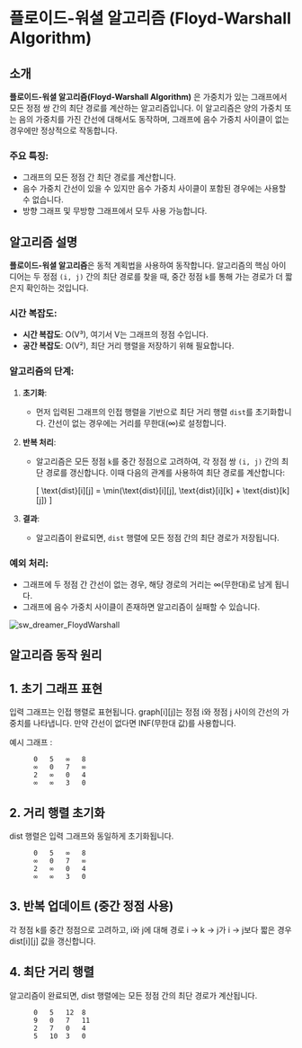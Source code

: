 # 플로이드-워셜 알고리즘 (Floyd-Warshall Algorithm)

## 소개

**플로이드-워셜 알고리즘(Floyd-Warshall Algorithm)** 은 가중치가 있는 그래프에서 모든 정점 쌍 간의 최단 경로를 계산하는 알고리즘입니다. 이 알고리즘은 양의 가중치 또는 음의 가중치를 가진 간선에 대해서도 동작하며, 그래프에 음수 가중치 사이클이 없는 경우에만 정상적으로 작동합니다.

### 주요 특징:
- 그래프의 모든 정점 간 최단 경로를 계산합니다.
- 음수 가중치 간선이 있을 수 있지만 음수 가중치 사이클이 포함된 경우에는 사용할 수 없습니다.
- 방향 그래프 및 무방향 그래프에서 모두 사용 가능합니다.

## 알고리즘 설명

**플로이드-워셜 알고리즘**은 동적 계획법을 사용하여 동작합니다. 알고리즘의 핵심 아이디어는 두 정점 `(i, j)` 간의 최단 경로를 찾을 때, 중간 정점 `k`를 통해 가는 경로가 더 짧은지 확인하는 것입니다.

### 시간 복잡도:
- **시간 복잡도**: O(V³), 여기서 V는 그래프의 정점 수입니다.
- **공간 복잡도**: O(V²), 최단 거리 행렬을 저장하기 위해 필요합니다.

### 알고리즘의 단계:

1. **초기화**:
   - 먼저 입력된 그래프의 인접 행렬을 기반으로 최단 거리 행렬 `dist`를 초기화합니다. 간선이 없는 경우에는 거리를 무한대(∞)로 설정합니다.
   
2. **반복 처리**:
   - 알고리즘은 모든 정점 `k`를 중간 정점으로 고려하여, 각 정점 쌍 `(i, j)` 간의 최단 경로를 갱신합니다. 이때 다음의 관계를 사용하여 최단 경로를 계산합니다:
   
     \[
     \text{dist}[i][j] = \min(\text{dist}[i][j], \text{dist}[i][k] + \text{dist}[k][j])
     \]

3. **결과**:
   - 알고리즘이 완료되면, `dist` 행렬에 모든 정점 간의 최단 경로가 저장됩니다.

### 예외 처리:
- 그래프에 두 정점 간 간선이 없는 경우, 해당 경로의 거리는 ∞(무한대)로 남게 됩니다.
- 그래프에 음수 가중치 사이클이 존재하면 알고리즘이 실패할 수 있습니다.


![sw_dreamer_FloydWarshall](https://github.com/user-attachments/assets/78d29950-97f7-4ad0-a147-783ce26ae0b7)

## 알고리즘 동작 원리

## 1. 초기 그래프 표현

입력 그래프는 인접 행렬로 표현됩니다. graph[i][j]는 정점 i와 정점 j 사이의 간선의 가중치를 나타냅니다. 만약 간선이 없다면 INF(무한대 값)를 사용합니다.

예시 그래프 :
```
      0   5   ∞   8
      ∞   0   7   ∞
      2   ∞   0   4
      ∞   ∞   3   0
```

## 2. 거리 행렬 초기화

dist 행렬은 입력 그래프와 동일하게 초기화됩니다.

```
      0   5   ∞   8
      ∞   0   7   ∞
      2   ∞   0   4
      ∞   ∞   3   0
```

## 3. 반복 업데이트 (중간 정점 사용)

각 정점 k를 중간 정점으로 고려하고, i와 j에 대해 경로 i → k → j가 i → j보다 짧은 경우 dist[i][j] 값을 갱신합니다.

## 4. 최단 거리 행렬

알고리즘이 완료되면, dist 행렬에는 모든 정점 간의 최단 경로가 계산됩니다.

```
      0   5   12  8
      9   0   7   11
      2   7   0   4
      5   10  3   0
```
